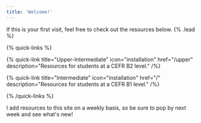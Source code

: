 ```yaml
---
title: 'Welcome!'
---
```


If this is your first visit, feel free to check out the resources below. {% .lead %}

{% quick-links %}

{% quick-link title="Upper-Intermediate" icon="installation" href="/upper" description="Resources for students at a CEFR B2 level." /%}

{% quick-link title="Intermediate" icon="installation" href="/" description="Resources for students at a CEFR B1 level." /%}

<!-- {% quick-link title="Pre-Intermediate" icon="installation" href="/" description="Resources for students at a CEFR A2 level." /%} -->

<!-- {% quick-link title="Elementary" icon="installation" href="/" description="Resources for students at a CEFR A1 level." /%} -->

<!-- {% quick-link title="Beginner" icon="installation" href="/" description="Resources for students who are new to English." /%} -->

{% /quick-links %}

I add resources to this site on a weekly basis, so be sure to pop by next week and see what's new!
